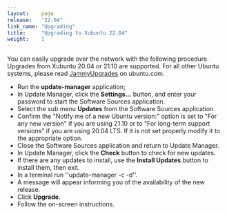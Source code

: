 ```yaml
---
layout:    page
release:   "22.04"
link_name: "Upgrading"
title:     "Upgrading to Xubuntu 22.04"
weight:    1
---
```


You can easily upgrade over the network with the following procedure. Upgrades from Xubuntu 20.04 or 21.10 are supported. For all other Ubuntu systems, please read [JammyUpgrades](https://help.ubuntu.com/community/JammyUpgrades) on ubuntu.com.

- Run the **update-manager** application;
- In Update Manager, click the **Settings...** button, and enter your password to start the Software Sources application.
- Select the sub menu **Updates** from the Software Sources application.
- Confirm the "Notify me of a new Ubuntu version:" option is set to "For any new version" if you are using 21.10 or to "For long-term support versions" if you are using 20.04 LTS. If it is not set properly modify it to the appropriate option.
- Close the Software Sources application and return to Update Manager.
- In Update Manager, click the **Check** button to check for new updates.
- If there are any updates to install, use the **Install Updates** button to install them, then exit.
- In a terminal run ''update-manager -c -d''.
- A message will appear informing you of the availability of the new release.
- Click **Upgrade**.
- Follow the on-screen instructions.

